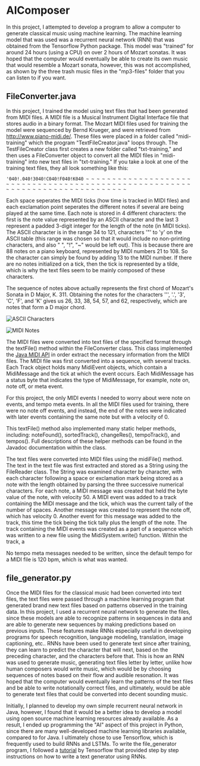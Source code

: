 # AIComposer

In this project, I attempted to develop a program to allow a computer to generate classical music using machine learning. The machine learning model that was used was a recurrent neural network (RNN) that was obtained from the Tensorflow Python package. This model was "trained" for around 24 hours (using a CPU) on over 2 hours of Mozart sonatas. It was hoped that the computer would eventually be able to create its own music that would resemble a Mozart sonata, however, this was not accomplished, as shown by the three trash music files in the "mp3-files" folder that you can listen to if you want.


## FileConverter.java

In this project, I trained the model using text files that had been generated from MIDI files. A MIDI file is a Musical Instrument Digital Interface file that stores audio in a binary format. The Mozart MIDI files used for training the model were sequenced by Bernd Krueger, and were retrieved from http://www.piano-midi.de/. These files were placed in a folder called "midi-training" which the program "TextFileCreator.java" loops through. The TestFileCreator class first creates a new folder called "txt-training," and then uses a FileConverter object to convert all the MIDI files in "midi-training" into new text files in "txt-training." If you take a look at one of the training text files, they all look something like this: 

```
'040!.040!3040!C040!F040!K040 ~ ~ ~ ~ ~ ~ ~ ~ ~ ~ ~ ~ ~ ~ ~ ~ ~ ~ ~ ~ ~ ~ ~ ~ ~ ~ ~ ~ ~ ~ ~ ~ ~ ~ ~ ~ ~ ~ ~ ~ ~ ~ ~ ~ ~ ~ ~ ~ ~ ~ ~ ~ ~ ~ ~ ~ ~ ~ ~ ~ ~ ~ ~ ~ ~ ~ ~ ~ ~ ~ ~ ~ ~ ~ ~ ~ ~ ~ 
```

Each space seperates the MIDI ticks (how time is tracked in MIDI files) and each exclamation point seperates the different notes if several are being played at the same time. Each note is stored in 4 different characters: the first is the note value represented by an ASCII character and the last 3 represent a padded 3-digit integer for the length of the note (in MIDI ticks). The ASCII character is in the range 34 to 121, characters '"' to 'y' on the ASCII table (this range was chosen so that it would include no non-printing characters, and also " ", "!", "~" would be left out). This is because there are 88 notes on a piano keyboard, represented by MIDI numbers 21 to 108. So the character can simply be found by adding 13 to the MIDI number. If there are no notes initialized on a tick, then the tick is represented by a tilde, which is why the text files seem to be mainly composed of these characters.

The sequence of notes above actually represents the first chord of Mozart's Sonata in D Major, K. 311. Obtaining the notes for the characters ''', '.', '3', 'C', 'F', and 'K' gives us 26, 33, 38, 54, 57, and 62, respectively, which are notes that form a D major chord.

![ASCII Characters](http://www.asciitable.com/index/asciifull.gif)

![MIDI Notes](https://newt.phys.unsw.edu.au/jw/graphics/notes.GIF)

The MIDI files were converted into text files of the specified format through the textFile() method within the FileConverter class. This class implemented the [Java MIDI API](https://docs.oracle.com/javase/7/docs/api/javax/sound/midi/package-summary.html) in order extract the necessary information from the MIDI files. The MIDI file was first converted into a sequence, with several tracks. Each Track object holds many MidiEvent objects, which contain a MidiMessage and the tick at which the event occurs. Each MidiMessage has a status byte that indicates the type of MidiMessage, for example, note on, note off, or meta event.

For this project, the only MIDI events I needed to worry about were note on events, and tempo meta events. In all the MIDI files used for training, there were no note off events, and instead, the end of the notes were indicated with later events containing the same note but with a velocity of 0. 

This textFile() method also implemented many static helper methods, including: noteFound(), sortedTrack(), changeRes(), tempoTrack(), and tempos(). Full descriptions of these helper methods can be found in the Javadoc documentation within the class.

The text files were converted into MIDI files using the midiFile() method. The text in the text file was first extracted and stored as a String using the FileReader class. The String was examined character by character, with each character following a space or exclamation mark being stored as a note with the length obtained by parsing the three successive numerical characters. For each note, a MIDI message was created that held the byte value of the note, with velocity 50. A MIDI event was added to a track containing the MIDI message and the tick, which was the current tally of the number of spaces. Another message was created to represent the note off, which has velocity 0. Another event for this message was added to the track, this time the tick being the tick tally plus the length of the note. The track containing the MIDI events was created as a part of a sequence which was written to a new file using the MidiSystem.write() function. Within the track, a  

No tempo meta messages needed to be written, since the default tempo for a MIDI file is 120 bpm, which is what was wanted.


## file_generator.py

Once the MIDI files for the classical music had been converted into text files, the text files were passed through a machine learning program that generated brand new text files based on patterns observed in the training data. In this project, I used a recurrent neural network to generate the files, since these models are able to recognize patterns in sequences in data and are able to generate new sequences by making predictions based on previous inputs. These features make RNNs especially useful in developing programs for speech recognition, language modeling, translation, image captioning, etc.. RNNs have been used to generate text since after training, they can learn to predict the character that will next, based on the preceding character, and the characters before that. This is how an RNN was used to generate music, generating text files letter by letter, unlike how human composers would write music, which would be by choosing sequences of notes based on their flow and audible resonation. It was hoped that the computer would eventually learn the patterns of the text files and be able to write notationally correct files, and ultimately, would be able to generate text files that could be converted into decent sounding music. 

Initially, I planned to develop my own simple recurrent neural network in Java, however, I found that it would be a better idea to develop a model using open source machine learning resources already available. As a result, I ended up programming the "AI" aspect of this project in Python, since there are many well-developed machine learning libraries available, compared to for Java. I ultimately chose to use Tensorflow, which is frequently used to build RNNs and LSTMs. To write the file_generator program, I followed a [tutorial](https://www.tensorflow.org/tutorials/sequences/text_generation) by Tensorflow that provided step by step instructions on how to write a text generator using RNNs. 
